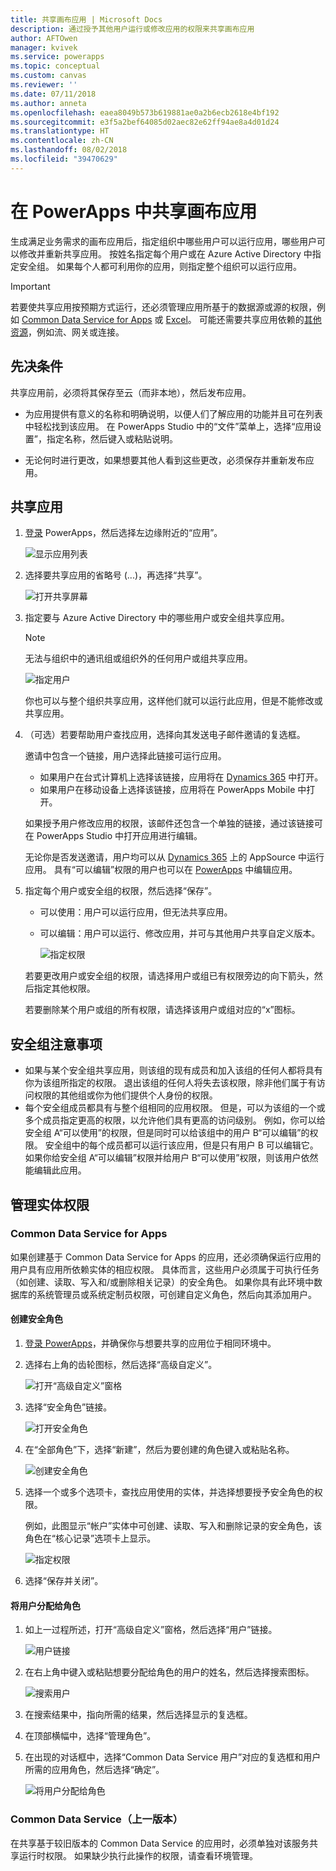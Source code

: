 ```yaml
---
title: 共享画布应用 | Microsoft Docs
description: 通过授予其他用户运行或修改应用的权限来共享画布应用
author: AFTOwen
manager: kvivek
ms.service: powerapps
ms.topic: conceptual
ms.custom: canvas
ms.reviewer: ''
ms.date: 07/11/2018
ms.author: anneta
ms.openlocfilehash: eaea8049b573b619881ae0a2b6ecb2618e4bf192
ms.sourcegitcommit: e3f5a2bef64085d02aec82e62ff94ae8a4d01d24
ms.translationtype: HT
ms.contentlocale: zh-CN
ms.lasthandoff: 08/02/2018
ms.locfileid: "39470629"
---
```

# <a name="share-a-canvas-app-in-powerapps"></a>在 PowerApps 中共享画布应用

生成满足业务需求的画布应用后，指定组织中哪些用户可以运行应用，哪些用户可以修改并重新共享应用。 按姓名指定每个用户或在 Azure Active Directory 中指定安全组。 如果每个人都可利用你的应用，则指定整个组织可以运行应用。

> [!IMPORTANT]
> 若要使共享应用按预期方式运行，还必须管理应用所基于的数据源或源的权限，例如 [Common Data Service for Apps](#common-data-service-for-apps) 或 [Excel](share-app-data.md)。 可能还需要共享应用依赖的[其他资源](share-app-resources.md)，例如流、网关或连接。

## <a name="prerequisites"></a>先决条件

共享应用前，必须将其保存至云（而非本地），然后发布应用。

- 为应用提供有意义的名称和明确说明，以便人们了解应用的功能并且可在列表中轻松找到该应用。 在 PowerApps Studio 中的“文件”菜单上，选择“应用设置”，指定名称，然后键入或粘贴说明。

- 无论何时进行更改，如果想要其他人看到这些更改，必须保存并重新发布应用。

## <a name="share-an-app"></a>共享应用

1. [登录](https://web.powerapps.com?utm_source=padocs&utm_medium=linkinadoc&utm_campaign=referralsfromdoc) PowerApps，然后选择左边缘附近的“应用”。

    ![显示应用列表](./media/share-app/file-apps.png)

1. 选择要共享应用的省略号 (...)，再选择“共享”。

    ![打开共享屏幕](./media/share-app/ellipsis-share.png)

1. 指定要与 Azure Active Directory 中的哪些用户或安全组共享应用。

    > [!NOTE]
    > 无法与组织中的通讯组或组织外的任何用户或组共享应用。

    ![指定用户](./media/share-app/share-list.png)

    你也可以与整个组织共享应用，这样他们就可以运行此应用，但是不能修改或共享应用。

1. （可选）若要帮助用户查找应用，选择向其发送电子邮件邀请的复选框。

    邀请中包含一个链接，用户选择此链接可运行应用。

    - 如果用户在台式计算机上选择该链接，应用将在 [Dynamics 365](http://home.dynamics.com) 中打开。
    - 如果用户在移动设备上选择该链接，应用将在 PowerApps Mobile 中打开。

    如果授予用户修改应用的权限，该邮件还包含一个单独的链接，通过该链接可在 PowerApps Studio 中打开应用进行编辑。

    无论你是否发送邀请，用户均可以从 [Dynamics 365](http://home.dynamics.com) 上的 AppSource 中运行应用。 具有“可以编辑”权限的用户也可以在 [PowerApps](http://web.powerapps.com?utm_source=padocs&utm_medium=linkinadoc&utm_campaign=referralsfromdoc) 中编辑应用。

1. 指定每个用户或安全组的权限，然后选择“保存”。

    - 可以使用：用户可以运行应用，但无法共享应用。
    - 可以编辑：用户可以运行、修改应用，并可与其他用户共享自定义版本。

        ![指定权限](./media/share-app/edit-use.png)

    若要更改用户或安全组的权限，请选择用户或组已有权限旁边的向下箭头，然后指定其他权限。

    若要删除某个用户或组的所有权限，请选择该用户或组对应的“x”图标。

## <a name="security-group-considerations"></a>安全组注意事项

- 如果与某个安全组共享应用，则该组的现有成员和加入该组的任何人都将具有你为该组所指定的权限。 退出该组的任何人将失去该权限，除非他们属于有访问权限的其他组或你为他们提供个人身份的权限。
- 每个安全组成员都具有与整个组相同的应用权限。 但是，可以为该组的一个或多个成员指定更高的权限，以允许他们具有更高的访问级别。 例如，你可以给安全组 A“可以使用”的权限，但是同时可以给该组中的用户 B“可以编辑”的权限。 安全组中的每个成员都可以运行该应用，但是只有用户 B 可以编辑它。 如果你给安全组 A“可以编辑”权限并给用户 B“可以使用”权限，则该用户依然能编辑此应用。

## <a name="manage-entity-permissions"></a>管理实体权限

### <a name="common-data-service-for-apps"></a>Common Data Service for Apps

如果创建基于 Common Data Service for Apps 的应用，还必须确保运行应用的用户具有应用所依赖实体的相应权限。 具体而言，这些用户必须属于可执行任务（如创建、读取、写入和/或删除相关记录）的安全角色。 如果你具有此环境中数据库的系统管理员或系统定制员权限，可创建自定义角色，然后向其添加用户。

#### <a name="create-a-security-role"></a>创建安全角色

1. [登录 PowerApps](https://web.powerapps.com?utm_source=padocs&utm_medium=linkinadoc&utm_campaign=referralsfromdoc)，并确保你与想要共享的应用位于相同环境中。

1. 选择右上角的齿轮图标，然后选择“高级自定义”。

    ![打开“高级自定义”窗格](media/share-app/advanced-customizations.png)

1. 选择“安全角色”链接。

    ![打开安全角色](media/share-app/security-roles.png)

1. 在“全部角色”下，选择“新建”，然后为要创建的角色键入或粘贴名称。

    ![创建安全角色](media/share-app/new-role.png)

1. 选择一个或多个选项卡，查找应用使用的实体，并选择想要授予安全角色的权限。

    例如，此图显示“帐户”实体中可创建、读取、写入和删除记录的安全角色，该角色在“核心记录”选项卡上显示。

    ![指定权限](media/share-app/grant-access.png)

1. 选择“保存并关闭”。

#### <a name="assign-a-user-to-a-role"></a>将用户分配给角色

1. 如上一过程所述，打开“高级自定义”窗格，然后选择“用户”链接。

    ![用户链接](media/share-app/open-users.png)

1. 在右上角中键入或粘贴想要分配给角色的用户的姓名，然后选择搜索图标。

    ![搜索用户](media/share-app/search-users.png)

1. 在搜索结果中，指向所需的结果，然后选择显示的复选框。

1. 在顶部横幅中，选择“管理角色”。

1. 在出现的对话框中，选择“Common Data Service 用户”对应的复选框和用户所需的应用角色，然后选择“确定”。

    ![将用户分配给角色](media/share-app/assign-users.png)

### <a name="common-data-service-previous-version"></a>Common Data Service（上一版本）

在共享基于较旧版本的 Common Data Service 的应用时，必须单独对该服务共享运行时权限。 如果缺少执行此操作的权限，请查看环境管理。